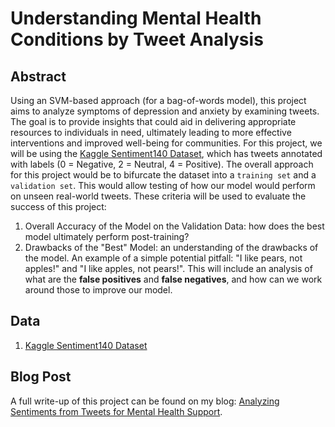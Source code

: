 # Understanding Mental Health Conditions by Tweet Analysis

## Abstract
Using an SVM-based approach (for a bag-of-words model), this project aims to analyze symptoms of depression and anxiety by examining tweets. The goal is to provide insights that could aid in delivering appropriate resources to individuals in need, ultimately leading to more effective interventions and improved well-being for communities. For this project, we will be using the <a href="https://www.kaggle.com/datasets/kazanova/sentiment140?datasetId=2477">Kaggle Sentiment140 Dataset</a>, which has tweets annotated with labels (0 = Negative, 2 = Neutral, 4 = Positive). The overall approach for this project would be to bifurcate the dataset into a `training set` and a `validation set`. This would allow testing of how our model would perform on unseen real-world tweets. These criteria will be used to evaluate the success of this project:
<ol>
    <li> Overall Accuracy of the Model on the Validation Data: how does the best model ultimately perform post-training?
    <li> Drawbacks of the "Best" Model: an understanding of the drawbacks of the model. An example of a simple potential pitfall: "I like pears, not apples!" and "I like apples, not pears!". This will include an analysis of what are the <b>false positives</b> and <b>false negatives</b>, and how can we work around those to improve our model.
</ol>

## Data 
<ol>
    <li><a href="https://www.kaggle.com/datasets/kazanova/sentiment140?datasetId=2477">Kaggle Sentiment140 Dataset</a>
</ol>

## Blog Post
A full write-up of this project can be found on my blog: <a href="https://dcruzeneil.github.io/projects/mental-health-analysis/">Analyzing Sentiments from Tweets for Mental Health Support</a>.
